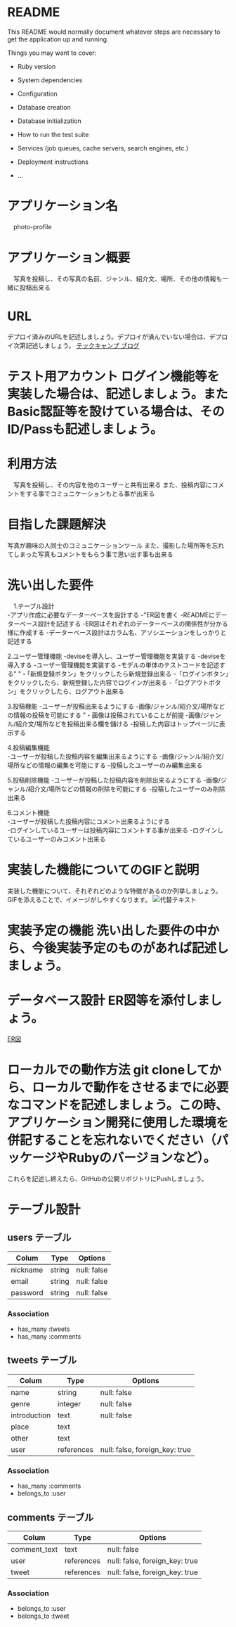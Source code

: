 # README

This README would normally document whatever steps are necessary to get the
application up and running.

Things you may want to cover:

* Ruby version

* System dependencies

* Configuration

* Database creation

* Database initialization

* How to run the test suite

* Services (job queues, cache servers, search engines, etc.)

* Deployment instructions

* ...

# アプリケーション名	
　photo-profile

# アプリケーション概要	
　写真を投稿し、その写真の名前、ジャンル、紹介文、場所、その他の情報も一緒に投稿出来る

# URL	
デプロイ済みのURLを記述しましょう。デプロイが済んでいない場合は、デプロイ次第記述しましょう。
[テックキャンプ ブログ](https://tech-camp.in/note/)

# テスト用アカウント	ログイン機能等を実装した場合は、記述しましょう。またBasic認証等を設けている場合は、そのID/Passも記述しましょう。

# 利用方法
　写真を投稿し、その内容を他のユーザーと共有出来る
  また、投稿内容にコメントをする事でコミュニケーションもとる事が出来る

# 目指した課題解決
  写真が趣味の人同士のコミュニケーションツール
  また、撮影した場所等を忘れてしまった写真もコメントをもらう事で思い出す事も出来る

# 洗い出した要件
　1.テーブル設計	
   -アプリ作成に必要なデーターベースを設計する
   -"ER図を書く
   -READMEにデーターベース設計を記述する
   -ER図はそれぞれのデーターベースの関係性が分かる様に作成する
   -データーベース設計はカラム名、アソシエーションをしっかりと記述する
   
  2.ユーザー管理機能
   -deviseを導入し、ユーザー管理機能を実装する
   -deviseを導入する
   -ユーザー管理機能を実装する
   -モデルの単体のテストコードを記述する"	"・「新規登録ボタン」をクリックしたら新規登録出来る
   -「ログインボタン」をクリックしたら、新規登録した内容でログインが出来る
   -「ログアウトボタン」をクリックしたら、ログアウト出来る
   
  3.投稿機能
   -ユーザーが投稿出来るようにする	
   -画像/ジャンル/紹介文/場所などの情報の投稿を可能にする	"・画像は投稿されていることが前提
   -画像/ジャンル/紹介文/場所などを投稿出来る欄を儲ける
   -投稿した内容はトップページに表示する
   
  4.投稿編集機能	
   -ユーザーが投稿した投稿内容を編集出来るようにする
   -画像/ジャンル/紹介文/場所などの情報の編集を可能にする
   -投稿したユーザーのみ編集出来る
   
  5.投稿削除機能
   -ユーザーが投稿した投稿内容を削除出来るようにする
   -画像/ジャンル/紹介文/場所などの情報の削除を可能にする
   -投稿したユーザーのみ削除出来る
   
  6.コメント機能	
   -ユーザーが投稿した投稿内容にコメント出来るようにする	
   -ログインしているユーザーは投稿内容にコメントする事が出来る
   -ログインしているユーザーのみコメント出来る

# 実装した機能についてのGIFと説明	
実装した機能について、それぞれどのような特徴があるのか列挙しましょう。GIFを添えることで、イメージがしやすくなります。
![代替テキスト](URL)

# 実装予定の機能	洗い出した要件の中から、今後実装予定のものがあれば記述しましょう。

# データベース設計	ER図等を添付しましょう。
  [ER図](https://gyazo.com/96d2fcf52b73296173f67321e594211d)
  
# ローカルでの動作方法	git cloneしてから、ローカルで動作をさせるまでに必要なコマンドを記述しましょう。この時、アプリケーション開発に使用した環境を併記することを忘れないでください（パッケージやRubyのバージョンなど）。

これらを記述し終えたら、GitHubの公開リポジトリにPushしましょう。

# テーブル設計

## users テーブル

| Colum            | Type       | Options                        |
| ---------------- | ---------- | ------------------------------ |
| nickname         | string     | null: false                    |
| email            | string     | null: false                    |
| password         | string     | null: false                    |

### Association

- has_many :tweets
- has_many :comments

## tweets テーブル

| Colum           | Type       | Options                        |
| --------------- | ---------- | ------------------------------ |
| name            | string     | null: false                    |
| genre           | integer    | null: false                    |
| introduction    | text       | null: false                    |
| place           | text       |                                |
| other           | text       |                                |
| user            | references | null: false, foreign_key: true |

### Association

- has_many :comments
- belongs_to :user

## comments テーブル

| Colum           | Type       | Options                        |
| --------------- | ---------- | ------------------------------ |
| comment_text    | text       | null: false                    |
| user            | references | null: false, foreign_key: true |
| tweet           | references | null: false, foreign_key: true |

### Association

- belongs_to :user
- belongs_to :tweet